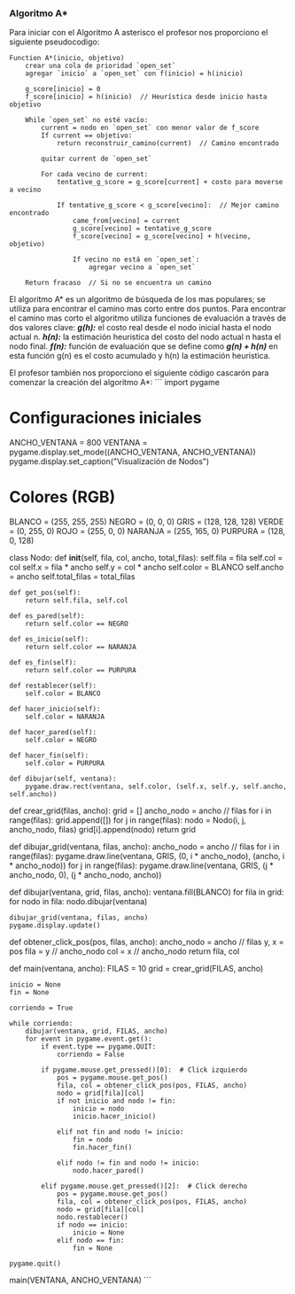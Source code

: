 ### Algoritmo A*
Para iniciar con el Algoritmo A asterisco el profesor nos proporciono el siguiente pseudocodigo:
```
Function A*(inicio, objetivo)
    crear una cola de prioridad `open_set`
    agregar `inicio` a `open_set` con f(inicio) = h(inicio)
    
    g_score[inicio] = 0
    f_score[inicio] = h(inicio)  // Heurística desde inicio hasta objetivo

    While `open_set` no esté vacío:
        current = nodo en `open_set` con menor valor de f_score
        If current == objetivo:
            return reconstruir_camino(current)  // Camino encontrado

        quitar current de `open_set`

        For cada vecino de current:
            tentative_g_score = g_score[current] + costo para moverse a vecino
            
            If tentative_g_score < g_score[vecino]:  // Mejor camino encontrado
                came_from[vecino] = current
                g_score[vecino] = tentative_g_score
                f_score[vecino] = g_score[vecino] + h(vecino, objetivo)
                
                If vecino no está en `open_set`:
                    agregar vecino a `open_set`

    Return fracaso  // Si no se encuentra un camino
```
El algoritmo A* es un algoritmo de búsqueda de los mas populares; se utiliza para encontrar el camino mas corto entre dos puntos. 
Para encontrar el camino mas corto el algoritmo utiliza funciones de evaluación a través de dos valores clave:
***g(h):*** el costo real desde el nodo inicial hasta el nodo actual n.
***h(n):*** la estimación heuristica del costo del nodo actual n hasta el nodo final.
***f(n):*** función de evaluación que se define como ***g(n) + h(n)*** en esta función g(n) es el costo acumulado y h(n) la estimación heuristica.

El profesor también nos proporciono el siguiente código cascarón para comenzar la creación del algoritmo A*:
´´´
import pygame

# Configuraciones iniciales
ANCHO_VENTANA = 800
VENTANA = pygame.display.set_mode((ANCHO_VENTANA, ANCHO_VENTANA))
pygame.display.set_caption("Visualización de Nodos")

# Colores (RGB)
BLANCO = (255, 255, 255)
NEGRO = (0, 0, 0)
GRIS = (128, 128, 128)
VERDE = (0, 255, 0)
ROJO = (255, 0, 0)
NARANJA = (255, 165, 0)
PURPURA = (128, 0, 128)

class Nodo:
    def __init__(self, fila, col, ancho, total_filas):
        self.fila = fila
        self.col = col
        self.x = fila * ancho
        self.y = col * ancho
        self.color = BLANCO
        self.ancho = ancho
        self.total_filas = total_filas

    def get_pos(self):
        return self.fila, self.col

    def es_pared(self):
        return self.color == NEGRO

    def es_inicio(self):
        return self.color == NARANJA

    def es_fin(self):
        return self.color == PURPURA

    def restablecer(self):
        self.color = BLANCO

    def hacer_inicio(self):
        self.color = NARANJA

    def hacer_pared(self):
        self.color = NEGRO

    def hacer_fin(self):
        self.color = PURPURA

    def dibujar(self, ventana):
        pygame.draw.rect(ventana, self.color, (self.x, self.y, self.ancho, self.ancho))

def crear_grid(filas, ancho):
    grid = []
    ancho_nodo = ancho // filas
    for i in range(filas):
        grid.append([])
        for j in range(filas):
            nodo = Nodo(i, j, ancho_nodo, filas)
            grid[i].append(nodo)
    return grid

def dibujar_grid(ventana, filas, ancho):
    ancho_nodo = ancho // filas
    for i in range(filas):
        pygame.draw.line(ventana, GRIS, (0, i * ancho_nodo), (ancho, i * ancho_nodo))
        for j in range(filas):
            pygame.draw.line(ventana, GRIS, (j * ancho_nodo, 0), (j * ancho_nodo, ancho))

def dibujar(ventana, grid, filas, ancho):
    ventana.fill(BLANCO)
    for fila in grid:
        for nodo in fila:
            nodo.dibujar(ventana)

    dibujar_grid(ventana, filas, ancho)
    pygame.display.update()

def obtener_click_pos(pos, filas, ancho):
    ancho_nodo = ancho // filas
    y, x = pos
    fila = y // ancho_nodo
    col = x // ancho_nodo
    return fila, col

def main(ventana, ancho):
    FILAS = 10
    grid = crear_grid(FILAS, ancho)

    inicio = None
    fin = None

    corriendo = True

    while corriendo:
        dibujar(ventana, grid, FILAS, ancho)
        for event in pygame.event.get():
            if event.type == pygame.QUIT:
                corriendo = False

            if pygame.mouse.get_pressed()[0]:  # Click izquierdo
                pos = pygame.mouse.get_pos()
                fila, col = obtener_click_pos(pos, FILAS, ancho)
                nodo = grid[fila][col]
                if not inicio and nodo != fin:
                    inicio = nodo
                    inicio.hacer_inicio()

                elif not fin and nodo != inicio:
                    fin = nodo
                    fin.hacer_fin()

                elif nodo != fin and nodo != inicio:
                    nodo.hacer_pared()

            elif pygame.mouse.get_pressed()[2]:  # Click derecho
                pos = pygame.mouse.get_pos()
                fila, col = obtener_click_pos(pos, FILAS, ancho)
                nodo = grid[fila][col]
                nodo.restablecer()
                if nodo == inicio:
                    inicio = None
                elif nodo == fin:
                    fin = None

    pygame.quit()

main(VENTANA, ANCHO_VENTANA)
´´´